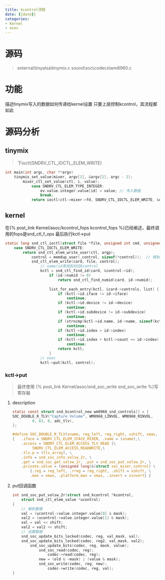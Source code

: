 ```yaml
---
title: kcontrol流程
date: {{date}}
categories:
- Kernel
- asoc
---
```


# 源码
> external\tinyalsa\tinymix.c
> sound\soc\codecs\wm8960.c

# 功能
描述tinymix写入的数据如何传递给kernel设置
只要上层控制kcontrol，其流程都如此
<!--more-->
# 源码分析
## tinymix
> 下ioctl(SNDRV_CTL_IOCTL_ELEM_WRITE)

```c
int main(int argc, char **argv)
	tinymix_set_value(mixer, argv[1], &argv[2], argc - 2);
		mixer_ctl_set_value(ctl, i, value);
			case SNDRV_CTL_ELEM_TYPE_INTEGER:
				ev.value.integer.value[id] = value;	// 传入数据
				break;
			return ioctl(ctl->mixer->fd, SNDRV_CTL_IOCTL_ELEM_WRITE, &ev);
```

## kernel
在{% post_link Kernel/asoc/kcontrol_fops kcontrol_fops %}已经阐述，最终调用的fops是snd_ctl_f_ops
最后执行kctl->put
```c
static long snd_ctl_ioctl(struct file *file, unsigned int cmd, unsigned long arg)
	case SNDRV_CTL_IOCTL_ELEM_WRITE:
		return snd_ctl_elem_write_user(ctl, argp);
			control = memdup_user(_control, sizeof(*control));	// 得到数据
			snd_ctl_elem_write(card, file, control);
				// name/id来找到对应kcontrol
				kctl = snd_ctl_find_id(card, &control->id);
					if (id->numid != 0)
						return snd_ctl_find_numid(card, id->numid);
						
					list_for_each_entry(kctl, &card->controls, list) {
						if (kctl->id.iface != id->iface)
							continue;
						if (kctl->id.device != id->device)
							continue;
						if (kctl->id.subdevice != id->subdevice)
							continue;
						if (strncmp(kctl->id.name, id->name, sizeof(kctl->id.name)))
							continue;
						if (kctl->id.index > id->index)
							continue;
						if (kctl->id.index + kctl->count <= id->index)
							continue;
						return kctl;
					}
				// exec
				kctl->put(kctl, control);
```

### kctl->put
> 最终使用 {% post_link Kernel/asoc/snd_soc_write snd_soc_write %}写寄存器

1. description
	```c
	static const struct snd_kcontrol_new wm8960_snd_controls[] = {
	SOC_DOUBLE_R_TLV("Capture Volume", WM8960_LINVOL, WM8960_RINVOL,
			 0, 63, 0, adc_tlv),
	};

	```
	```c
	#define SOC_DOUBLE_R_TLV(xname, reg_left, reg_right, xshift, xmax, xinvert, tlv_array) \
	{	.iface = SNDRV_CTL_ELEM_IFACE_MIXER, .name = (xname),\
		.access = SNDRV_CTL_ELEM_ACCESS_TLV_READ |\
			 SNDRV_CTL_ELEM_ACCESS_READWRITE,\
		.tlv.p = (tlv_array), \
		.info = snd_soc_info_volsw_2r, \
		.get = snd_soc_get_volsw_2r, .put = snd_soc_put_volsw_2r, \
		.private_value = (unsigned long)&(struct soc_mixer_control) \
			{.reg = reg_left, .rreg = reg_right, .shift = xshift, \
			.max = xmax, .platform_max = xmax, .invert = xinvert} }

	```
2. put回调函数
	```c
	int snd_soc_put_volsw_2r(struct snd_kcontrol *kcontrol,
		struct snd_ctl_elem_value *ucontrol)
	{
		// 解析数据
		val = (ucontrol->value.integer.value[0] & mask);
		val2 = (ucontrol->value.integer.value[1] & mask);
		val = val << shift;
		val2 = val2 << shift;
		// 设置数据
		snd_soc_update_bits_locked(codec, reg, val_mask, val);
		snd_soc_update_bits_locked(codec, reg2, val_mask, val2);
			snd_soc_update_bits(codec, reg, mask, value);
				snd_soc_read(codec, reg);
					codec->read(codec, reg);
				new = (old & ~mask) | (value & mask);
				snd_soc_write(codec, reg, new);
					codec->write(codec, reg, val);
	}
	```
